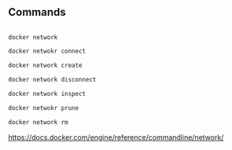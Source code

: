 #


## Commands

```bash

docker network

docker netwokr connect

docker network create

docker network disconnect

docker network inspect

docker netwokr prune

docker network rm

```

https://docs.docker.com/engine/reference/commandline/network/